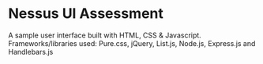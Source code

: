 # Nessus UI Assessment

A sample user interface built with HTML, CSS & Javascript. Frameworks/libraries used: Pure.css, jQuery, List.js, Node.js, Express.js and Handlebars.js

